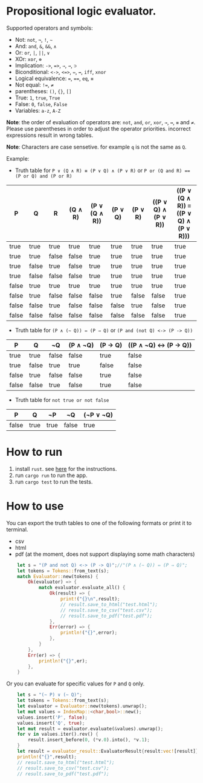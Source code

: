 # Propositional logic evaluator.
Supported operators and symbols:
- Not: `not`, `¬`, `!`, `∼`
- And: `and`, `&`, `&&`, `∧`
- Or: `or`, `|`, `||`, `∨`
- XOr: `xor`, `⊕`
- Implication: `->`, `=>`, `⇒`, `→`, `⊃`
- Biconditional: `<->`, `<=>`, `⇔`, `↔`, `iff`, `xnor`
- Logical equivalence: `=`, `==`, `eq`, `≡`
- Not equal: `!=`, `≠`
- parentheses: `()`, `{}`, `[]`
- True: `1`, `true`, `True`
- False: `0`, `false`, `False`
- Variables: `a-z`, `A-Z`

**Note**: the order of evaluation of operators are: `not`, `and`, `or`, `xor`, `→`, `↔`, `≡` and `≠`. Please use parentheses in order to adjust the operator priorities. incorrect expressions result in wrong tables.</br>

**Note**: Characters are case sensetive. for example `q` is not the same as `Q`.

Example: </br>
- Truth table for `P ∨ (Q ∧ R) ≡ (P ∨ Q) ∧ (P ∨ R)` or `P or (Q and R) == (P or Q) and (P or R)`

| P     | Q     | R     | (Q ∧ R) | (P ∨ (Q ∧ R)) | (P ∨ Q) | (P ∨ R) | ((P ∨ Q) ∧ (P ∨ R)) | ((P ∨ (Q ∧ R)) ≡ ((P ∨ Q) ∧ (P ∨ R))) |
|-------|-------|-------|---------|---------------|---------|---------|---------------------|---------------------------------------|
| true  | true  | true  | true    | true          | true    | true    | true                | true                                  |
| true  | true  | false | false   | true          | true    | true    | true                | true                                  |
| true  | false | true  | false   | true          | true    | true    | true                | true                                  |
| true  | false | false | false   | true          | true    | true    | true                | true                                  |
| false | true  | true  | true    | true          | true    | true    | true                | true                                  |
| false | true  | false | false   | false         | true    | false   | false               | true                                  |
| false | false | true  | false   | false         | false   | true    | false               | true                                  |
| false | false | false | false   | false         | false   | false   | false               | true                                  |


- Truth table for `(P ∧ (∼ Q)) ⇔ (P ⇒ Q)` or `(P and (not Q) <-> (P -> Q))`

| P     | Q     | ¬Q    | (P ∧ ¬Q) | (P → Q) | ((P ∧ ¬Q) ↔ (P → Q)) |
|-------|-------|-------|----------|---------|----------------------
| true  | true  | false | false    | true    | false                |
| true  | false | true  | true     | false   | false                |
| false | true  | false | false    | true    | false                |
| false | false | true  | false    | true    | false                |

- Truth table for `not true or not false`

| P     | Q    | ¬P   | ¬Q    | (¬P ∨ ¬Q) |
|-------|------|------|-------|-----------
| false | true | true | false | true      |

# How to run
1. install `rust`. see [here](https://www.rust-lang.org/tools/install) for the instructions.
2. run `cargo run` to run the app.
3. run `cargo test` to run the tests.

# How to use
You can export the truth tables to one of the following formats or print it to terminal.
- csv
- html
- pdf (at the moment, does not support displaying some math characters)

```rust
    let s = "(P and not Q) <-> (P -> Q)";//"(P ∧ (∼ Q)) ⇔ (P ⇒ Q)";
    let tokens = Tokens::from_text(s);
    match Evaluator::new(tokens) {
        Ok(evaluator) => {
            match evaluator.evaluate_all() {
                Ok(result) => {
                    print!("{}\n",result);
                    // result.save_to_html("test.html");
                    // result.save_to_csv("test.csv");
                    // result.save_to_pdf("test.pdf");
                },
                Err(error) => {
                    println!("{}",error);
                },
            }
        },
        Err(er) => {
            println!("{}",er);
        },
    }
```

Or you can evaluate for specific values for `P` and `Q` only.

```rust
    let s = "(∼ P) ∨ (∼ Q)";
    let tokens = Tokens::from_text(s);
    let evaluator = Evaluator::new(tokens).unwrap();
    let mut values = IndexMap::<char,bool>::new();
    values.insert('P', false);
    values.insert('Q', true);
    let mut result = evaluator.evaluate(&values).unwrap();
    for v in values.iter().rev() {
        result.insert_before(0, (*v.0).into(), *v.1);
    }
    let result = evaluator_result::EvaluatorResult{result:vec![result]};
    println!("{}",result);
    // result.save_to_html("test.html");
    // result.save_to_csv("test.csv");
    // result.save_to_pdf("test.pdf");
```
